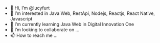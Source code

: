 - 👋 Hi, I’m @lucyfurt
- 👀 I’m interested in Java Web, RestApi, Nodejs, Reactjs, React Native, Javascript
- 🌱 I’m currently learning Java Web in Digital Innovation One
- 💞️ I’m looking to collaborate on ...
- 📫 How to reach me ...

<!---
lucyfurt/lucyfurt is a ✨ special ✨ repository because its `README.md` (this file) appears on your GitHub profile.
You can click the Preview link to take a look at your changes.
--->
